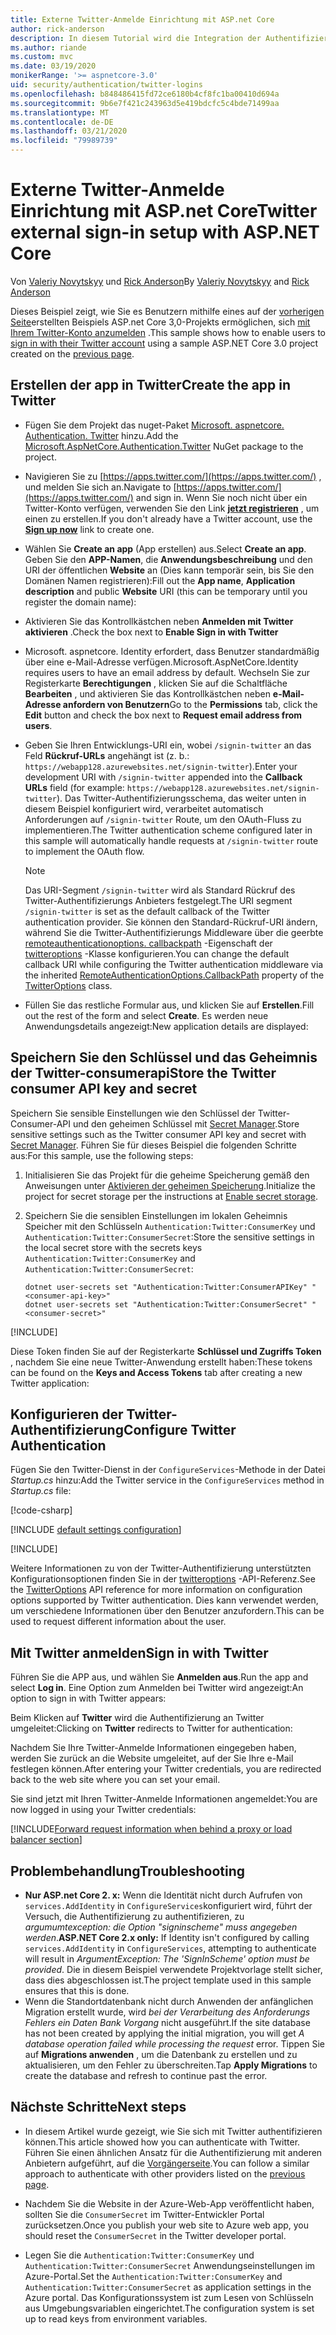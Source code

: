 ```yaml
---
title: Externe Twitter-Anmelde Einrichtung mit ASP.net Core
author: rick-anderson
description: In diesem Tutorial wird die Integration der Authentifizierung von Twitter-Konto Benutzern in eine vorhandene ASP.net Core-App veranschaulicht.
ms.author: riande
ms.custom: mvc
ms.date: 03/19/2020
monikerRange: '>= aspnetcore-3.0'
uid: security/authentication/twitter-logins
ms.openlocfilehash: b848486415fd72ce6180b4cf8fc1ba00410d694a
ms.sourcegitcommit: 9b6e7f421c243963d5e419bdcfc5c4bde71499aa
ms.translationtype: MT
ms.contentlocale: de-DE
ms.lasthandoff: 03/21/2020
ms.locfileid: "79989739"
---
```

# <a name="twitter-external-sign-in-setup-with-aspnet-core"></a><span data-ttu-id="c09b1-103">Externe Twitter-Anmelde Einrichtung mit ASP.net Core</span><span class="sxs-lookup"><span data-stu-id="c09b1-103">Twitter external sign-in setup with ASP.NET Core</span></span>

<span data-ttu-id="c09b1-104">Von [Valeriy Novytskyy](https://github.com/01binary) und [Rick Anderson](https://twitter.com/RickAndMSFT)</span><span class="sxs-lookup"><span data-stu-id="c09b1-104">By [Valeriy Novytskyy](https://github.com/01binary) and [Rick Anderson](https://twitter.com/RickAndMSFT)</span></span>

<span data-ttu-id="c09b1-105">Dieses Beispiel zeigt, wie Sie es Benutzern mithilfe eines auf der [vorherigen Seite](xref:security/authentication/social/index)erstellten Beispiels ASP.net Core 3,0-Projekts ermöglichen, sich [mit Ihrem Twitter-Konto anzumelden](https://dev.twitter.com/web/sign-in/desktop-browser) .</span><span class="sxs-lookup"><span data-stu-id="c09b1-105">This sample shows how to enable users to [sign in with their Twitter account](https://dev.twitter.com/web/sign-in/desktop-browser) using a sample ASP.NET Core 3.0 project created on the [previous page](xref:security/authentication/social/index).</span></span>

## <a name="create-the-app-in-twitter"></a><span data-ttu-id="c09b1-106">Erstellen der app in Twitter</span><span class="sxs-lookup"><span data-stu-id="c09b1-106">Create the app in Twitter</span></span>

* <span data-ttu-id="c09b1-107">Fügen Sie dem Projekt das nuget-Paket [Microsoft. aspnetcore. Authentication. Twitter](https://www.nuget.org/packages/Microsoft.AspNetCore.Authentication.Twitter/3.0.0) hinzu.</span><span class="sxs-lookup"><span data-stu-id="c09b1-107">Add the [Microsoft.AspNetCore.Authentication.Twitter](https://www.nuget.org/packages/Microsoft.AspNetCore.Authentication.Twitter/3.0.0) NuGet package to the project.</span></span>

* <span data-ttu-id="c09b1-108">Navigieren Sie zu [https://apps.twitter.com/](https://apps.twitter.com/) , und melden Sie sich an.</span><span class="sxs-lookup"><span data-stu-id="c09b1-108">Navigate to [https://apps.twitter.com/](https://apps.twitter.com/) and sign in.</span></span> <span data-ttu-id="c09b1-109">Wenn Sie noch nicht über ein Twitter-Konto verfügen, verwenden Sie den Link **[jetzt registrieren](https://twitter.com/signup)** , um einen zu erstellen.</span><span class="sxs-lookup"><span data-stu-id="c09b1-109">If you don't already have a Twitter account, use the **[Sign up now](https://twitter.com/signup)** link to create one.</span></span>

* <span data-ttu-id="c09b1-110">Wählen Sie **Create an app** (App erstellen) aus.</span><span class="sxs-lookup"><span data-stu-id="c09b1-110">Select **Create an app**.</span></span> <span data-ttu-id="c09b1-111">Geben Sie den **APP-Namen**, die **Anwendungsbeschreibung** und den URI der öffentlichen **Website** an (Dies kann temporär sein, bis Sie den Domänen Namen registrieren):</span><span class="sxs-lookup"><span data-stu-id="c09b1-111">Fill out the **App name**, **Application description** and public **Website** URI (this can be temporary until you register the domain name):</span></span>

* <span data-ttu-id="c09b1-112">Aktivieren Sie das Kontrollkästchen neben **Anmelden mit Twitter aktivieren** .</span><span class="sxs-lookup"><span data-stu-id="c09b1-112">Check the box next to **Enable Sign in with Twitter**</span></span>

* <span data-ttu-id="c09b1-113">Microsoft. aspnetcore. Identity erfordert, dass Benutzer standardmäßig über eine e-Mail-Adresse verfügen.</span><span class="sxs-lookup"><span data-stu-id="c09b1-113">Microsoft.AspNetCore.Identity requires users to have an email address by default.</span></span> <span data-ttu-id="c09b1-114">Wechseln Sie zur Registerkarte **Berechtigungen** , klicken Sie auf die Schaltfläche **Bearbeiten** , und aktivieren Sie das Kontrollkästchen neben **e-Mail-Adresse anfordern von Benutzern**</span><span class="sxs-lookup"><span data-stu-id="c09b1-114">Go to the **Permissions** tab, click the **Edit** button and check the box next to **Request email address from users**.</span></span>

* <span data-ttu-id="c09b1-115">Geben Sie Ihren Entwicklungs-URI ein, wobei `/signin-twitter` an das Feld **Rückruf-URLs** angehängt ist (z. b.: `https://webapp128.azurewebsites.net/signin-twitter`).</span><span class="sxs-lookup"><span data-stu-id="c09b1-115">Enter your development URI with `/signin-twitter` appended into the **Callback URLs** field (for example: `https://webapp128.azurewebsites.net/signin-twitter`).</span></span> <span data-ttu-id="c09b1-116">Das Twitter-Authentifizierungsschema, das weiter unten in diesem Beispiel konfiguriert wird, verarbeitet automatisch Anforderungen auf `/signin-twitter` Route, um den OAuth-Fluss zu implementieren.</span><span class="sxs-lookup"><span data-stu-id="c09b1-116">The Twitter authentication scheme configured later in this sample will automatically handle requests at `/signin-twitter` route to implement the OAuth flow.</span></span>

  > [!NOTE]
  > <span data-ttu-id="c09b1-117">Das URI-Segment `/signin-twitter` wird als Standard Rückruf des Twitter-Authentifizierungs Anbieters festgelegt.</span><span class="sxs-lookup"><span data-stu-id="c09b1-117">The URI segment `/signin-twitter` is set as the default callback of the Twitter authentication provider.</span></span> <span data-ttu-id="c09b1-118">Sie können den Standard-Rückruf-URI ändern, während Sie die Twitter-Authentifizierungs Middleware über die geerbte [remoteauthenticationoptions. callbackpath](/dotnet/api/microsoft.aspnetcore.authentication.remoteauthenticationoptions.callbackpath) -Eigenschaft der [twitteroptions](/dotnet/api/microsoft.aspnetcore.authentication.twitter.twitteroptions) -Klasse konfigurieren.</span><span class="sxs-lookup"><span data-stu-id="c09b1-118">You can change the default callback URI while configuring the Twitter authentication middleware via the inherited [RemoteAuthenticationOptions.CallbackPath](/dotnet/api/microsoft.aspnetcore.authentication.remoteauthenticationoptions.callbackpath) property of the [TwitterOptions](/dotnet/api/microsoft.aspnetcore.authentication.twitter.twitteroptions) class.</span></span>

* <span data-ttu-id="c09b1-119">Füllen Sie das restliche Formular aus, und klicken Sie auf **Erstellen**.</span><span class="sxs-lookup"><span data-stu-id="c09b1-119">Fill out the rest of the form and select **Create**.</span></span> <span data-ttu-id="c09b1-120">Es werden neue Anwendungsdetails angezeigt:</span><span class="sxs-lookup"><span data-stu-id="c09b1-120">New application details are displayed:</span></span>

## <a name="store-the-twitter-consumer-api-key-and-secret"></a><span data-ttu-id="c09b1-121">Speichern Sie den Schlüssel und das Geheimnis der Twitter-consumerapi</span><span class="sxs-lookup"><span data-stu-id="c09b1-121">Store the Twitter consumer API key and secret</span></span>

<span data-ttu-id="c09b1-122">Speichern Sie sensible Einstellungen wie den Schlüssel der Twitter-Consumer-API und den geheimen Schlüssel mit [Secret Manager](xref:security/app-secrets).</span><span class="sxs-lookup"><span data-stu-id="c09b1-122">Store sensitive settings such as the Twitter consumer API key and secret with [Secret Manager](xref:security/app-secrets).</span></span> <span data-ttu-id="c09b1-123">Führen Sie für dieses Beispiel die folgenden Schritte aus:</span><span class="sxs-lookup"><span data-stu-id="c09b1-123">For this sample, use the following steps:</span></span>

1. <span data-ttu-id="c09b1-124">Initialisieren Sie das Projekt für die geheime Speicherung gemäß den Anweisungen unter [Aktivieren der geheimen Speicherung](xref:security/app-secrets#enable-secret-storage).</span><span class="sxs-lookup"><span data-stu-id="c09b1-124">Initialize the project for secret storage per the instructions at [Enable secret storage](xref:security/app-secrets#enable-secret-storage).</span></span>
1. <span data-ttu-id="c09b1-125">Speichern Sie die sensiblen Einstellungen im lokalen Geheimnis Speicher mit den Schlüsseln `Authentication:Twitter:ConsumerKey` und `Authentication:Twitter:ConsumerSecret`:</span><span class="sxs-lookup"><span data-stu-id="c09b1-125">Store the sensitive settings in the local secret store with the secrets keys `Authentication:Twitter:ConsumerKey` and `Authentication:Twitter:ConsumerSecret`:</span></span>

    ```dotnetcli
    dotnet user-secrets set "Authentication:Twitter:ConsumerAPIKey" "<consumer-api-key>"
    dotnet user-secrets set "Authentication:Twitter:ConsumerSecret" "<consumer-secret>"
    ```

[!INCLUDE[](~/includes/environmentVarableColon.md)]

<span data-ttu-id="c09b1-126">Diese Token finden Sie auf der Registerkarte **Schlüssel und Zugriffs Token** , nachdem Sie eine neue Twitter-Anwendung erstellt haben:</span><span class="sxs-lookup"><span data-stu-id="c09b1-126">These tokens can be found on the **Keys and Access Tokens** tab after creating a new Twitter application:</span></span>

## <a name="configure-twitter-authentication"></a><span data-ttu-id="c09b1-127">Konfigurieren der Twitter-Authentifizierung</span><span class="sxs-lookup"><span data-stu-id="c09b1-127">Configure Twitter Authentication</span></span>

<span data-ttu-id="c09b1-128">Fügen Sie den Twitter-Dienst in der `ConfigureServices`-Methode in der Datei *Startup.cs* hinzu:</span><span class="sxs-lookup"><span data-stu-id="c09b1-128">Add the Twitter service in the `ConfigureServices` method in *Startup.cs* file:</span></span>

[!code-csharp[](~/security/authentication/social/social-code/3.x/StartupTwitter3x.cs?name=snippet&highlight=10-15)]

[!INCLUDE [default settings configuration](includes/default-settings.md)]

[!INCLUDE[](includes/chain-auth-providers.md)]

<span data-ttu-id="c09b1-129">Weitere Informationen zu von der Twitter-Authentifizierung unterstützten Konfigurationsoptionen finden Sie in der [twitteroptions](/dotnet/api/microsoft.aspnetcore.builder.twitteroptions) -API-Referenz.</span><span class="sxs-lookup"><span data-stu-id="c09b1-129">See the [TwitterOptions](/dotnet/api/microsoft.aspnetcore.builder.twitteroptions) API reference for more information on configuration options supported by Twitter authentication.</span></span> <span data-ttu-id="c09b1-130">Dies kann verwendet werden, um verschiedene Informationen über den Benutzer anzufordern.</span><span class="sxs-lookup"><span data-stu-id="c09b1-130">This can be used to request different information about the user.</span></span>

## <a name="sign-in-with-twitter"></a><span data-ttu-id="c09b1-131">Mit Twitter anmelden</span><span class="sxs-lookup"><span data-stu-id="c09b1-131">Sign in with Twitter</span></span>

<span data-ttu-id="c09b1-132">Führen Sie die APP aus, und wählen Sie **Anmelden aus**.</span><span class="sxs-lookup"><span data-stu-id="c09b1-132">Run the app and select **Log in**.</span></span> <span data-ttu-id="c09b1-133">Eine Option zum Anmelden bei Twitter wird angezeigt:</span><span class="sxs-lookup"><span data-stu-id="c09b1-133">An option to sign in with Twitter appears:</span></span>

<span data-ttu-id="c09b1-134">Beim Klicken auf **Twitter** wird die Authentifizierung an Twitter umgeleitet:</span><span class="sxs-lookup"><span data-stu-id="c09b1-134">Clicking on **Twitter** redirects to Twitter for authentication:</span></span>

<span data-ttu-id="c09b1-135">Nachdem Sie Ihre Twitter-Anmelde Informationen eingegeben haben, werden Sie zurück an die Website umgeleitet, auf der Sie Ihre e-Mail festlegen können.</span><span class="sxs-lookup"><span data-stu-id="c09b1-135">After entering your Twitter credentials, you are redirected back to the web site where you can set your email.</span></span>

<span data-ttu-id="c09b1-136">Sie sind jetzt mit Ihren Twitter-Anmelde Informationen angemeldet:</span><span class="sxs-lookup"><span data-stu-id="c09b1-136">You are now logged in using your Twitter credentials:</span></span>

[!INCLUDE[Forward request information when behind a proxy or load balancer section](includes/forwarded-headers-middleware.md)]

## <a name="troubleshooting"></a><span data-ttu-id="c09b1-137">Problembehandlung</span><span class="sxs-lookup"><span data-stu-id="c09b1-137">Troubleshooting</span></span>

* <span data-ttu-id="c09b1-138">**Nur ASP.net Core 2. x:** Wenn die Identität nicht durch Aufrufen von `services.AddIdentity` in `ConfigureServices`konfiguriert wird, führt der Versuch, die Authentifizierung zu authentifizieren, zu *argumumtexception: die Option "signinscheme" muss angegeben werden*.</span><span class="sxs-lookup"><span data-stu-id="c09b1-138">**ASP.NET Core 2.x only:** If Identity isn't configured by calling `services.AddIdentity` in `ConfigureServices`, attempting to authenticate will result in *ArgumentException: The 'SignInScheme' option must be provided*.</span></span> <span data-ttu-id="c09b1-139">Die in diesem Beispiel verwendete Projektvorlage stellt sicher, dass dies abgeschlossen ist.</span><span class="sxs-lookup"><span data-stu-id="c09b1-139">The project template used in this sample ensures that this is done.</span></span>
* <span data-ttu-id="c09b1-140">Wenn die Standortdatenbank nicht durch Anwenden der anfänglichen Migration erstellt wurde, wird *bei der Verarbeitung des Anforderungs Fehlers ein Daten Bank Vorgang* nicht ausgeführt.</span><span class="sxs-lookup"><span data-stu-id="c09b1-140">If the site database has not been created by applying the initial migration, you will get *A database operation failed while processing the request* error.</span></span> <span data-ttu-id="c09b1-141">Tippen Sie auf **Migrations anwenden** , um die Datenbank zu erstellen und zu aktualisieren, um den Fehler zu überschreiten.</span><span class="sxs-lookup"><span data-stu-id="c09b1-141">Tap **Apply Migrations** to create the database and refresh to continue past the error.</span></span>

## <a name="next-steps"></a><span data-ttu-id="c09b1-142">Nächste Schritte</span><span class="sxs-lookup"><span data-stu-id="c09b1-142">Next steps</span></span>

* <span data-ttu-id="c09b1-143">In diesem Artikel wurde gezeigt, wie Sie sich mit Twitter authentifizieren können.</span><span class="sxs-lookup"><span data-stu-id="c09b1-143">This article showed how you can authenticate with Twitter.</span></span> <span data-ttu-id="c09b1-144">Führen Sie einen ähnlichen Ansatz für die Authentifizierung mit anderen Anbietern aufgeführt, auf die [Vorgängerseite](xref:security/authentication/social/index).</span><span class="sxs-lookup"><span data-stu-id="c09b1-144">You can follow a similar approach to authenticate with other providers listed on the [previous page](xref:security/authentication/social/index).</span></span>

* <span data-ttu-id="c09b1-145">Nachdem Sie die Website in der Azure-Web-App veröffentlicht haben, sollten Sie die `ConsumerSecret` im Twitter-Entwickler Portal zurücksetzen.</span><span class="sxs-lookup"><span data-stu-id="c09b1-145">Once you publish your web site to Azure web app, you should reset the `ConsumerSecret` in the Twitter developer portal.</span></span>

* <span data-ttu-id="c09b1-146">Legen Sie die `Authentication:Twitter:ConsumerKey` und `Authentication:Twitter:ConsumerSecret` Anwendungseinstellungen im Azure-Portal.</span><span class="sxs-lookup"><span data-stu-id="c09b1-146">Set the `Authentication:Twitter:ConsumerKey` and `Authentication:Twitter:ConsumerSecret` as application settings in the Azure portal.</span></span> <span data-ttu-id="c09b1-147">Das Konfigurationssystem ist zum Lesen von Schlüsseln aus Umgebungsvariablen eingerichtet.</span><span class="sxs-lookup"><span data-stu-id="c09b1-147">The configuration system is set up to read keys from environment variables.</span></span>
